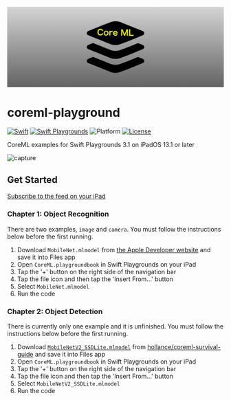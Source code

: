 ![banner](images/banner.png)

# coreml-playground

[![Swift](https://img.shields.io/badge/Swift-5.1-orange.svg)](https://developer.apple.com/swift/)
[![Swift Playgrounds](https://img.shields.io/badge/Swift%20Playgrounds-3.1-orange.svg)](https://itunes.apple.com/jp/app/swift-playgrounds/id908519492)
![Platform](https://img.shields.io/badge/platform-ipados-lightgrey.svg)
[![License](https://img.shields.io/github/license/kkk669/coreml-playground.svg)](LICENSE)

CoreML examples for Swift Playgrounds 3.1 on iPadOS 13.1 or later

![capture](images/capture.gif)

## Get Started

[Subscribe to the feed on your iPad](https://developer.apple.com/ul/sp0?url=https://kebo.xyz/coreml-playground/feed.json)

### Chapter 1: Object Recognition

There are two examples, `image` and `camera`. You must follow the instructions below before the first running.

1. Download `MobileNet.mlmodel` from [the Apple Developer website](https://developer.apple.com/machine-learning/) and save it into Files app
1. Open `CoreML.playgroundbook` in Swift Playgrounds on your iPad
1. Tap the '+' button on the right side of the navigation bar
1. Tap the file icon and then tap the 'Insert From...' button
1. Select `MobileNet.mlmodel`
1. Run the code

### Chapter 2: Object Detection

There is currently only one example and it is unfinished. You must follow the instructions below before the first running.

1. Download [`MobileNetV2_SSDLite.mlmodel`](https://github.com/hollance/coreml-survival-guide/blob/master/MobileNetV2%2BSSDLite/ObjectDetection/ObjectDetection/MobileNetV2_SSDLite.mlmodel) from [hollance/coreml-survival-guide](https://github.com/hollance/coreml-survival-guide) and save it into Files app
1. Open `CoreML.playgroundbook` in Swift Playgrounds on your iPad
1. Tap the '+' button on the right side of the navigation bar
1. Tap the file icon and then tap the 'Insert From...' button
1. Select `MobileNetV2_SSDLite.mlmodel`
1. Run the code
